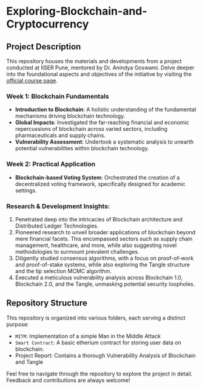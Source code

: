 # Exploring-Blockchain-and-Cryptocurrency

## Project Description

This repository houses the materials and developments from a project conducted at IISER Pune, mentored by Dr. Anindya Goswami. Delve deeper into the foundational aspects and objectives of the initiative by visiting the [official course page](https://sites.google.com/site/anindyagoswami/teaching/w2019).

### Week 1: Blockchain Fundamentals

- **Introduction to Blockchain**: A holistic understanding of the fundamental mechanisms driving blockchain technology.
- **Global Impacts**: Investigated the far-reaching financial and economic repercussions of blockchain across varied sectors, including pharmaceuticals and supply chains.
- **Vulnerability Assessment**: Undertook a systematic analysis to unearth potential vulnerabilities within blockchain technology.

### Week 2: Practical Application

- **Blockchain-based Voting System**: Orchestrated the creation of a decentralized voting framework, specifically designed for academic settings.

### Research & Development Insights:

1. Penetrated deep into the intricacies of Blockchain architecture and Distributed Ledger Technologies.
2. Pioneered research to unveil broader applications of blockchain beyond mere financial facets. This encompassed sectors such as supply chain management, healthcare, and more, while also suggesting novel methodologies to surmount prevalent challenges.
3. Diligently studied consensus algorithms, with a focus on proof-of-work and proof-of-stake systems, while also exploring the Tangle structure and the tip selection MCMC algorithm.
4. Executed a meticulous vulnerability analysis across Blockchain 1.0, Blockchain 2.0, and the Tangle, unmasking potential security loopholes.

## Repository Structure

This repository is organized into various folders, each serving a distinct purpose:

- `MITM`: Implementation of a simple Man in the Middle Attack
- `Smart Contract`: A basic etherium contract for storing user data on blockchain.
- Project Report: Contains a thorough Vulnerability Analysis of Blockchain and Tangle

Feel free to navigate through the repository to explore the project in detail. Feedback and contributions are always welcome!
